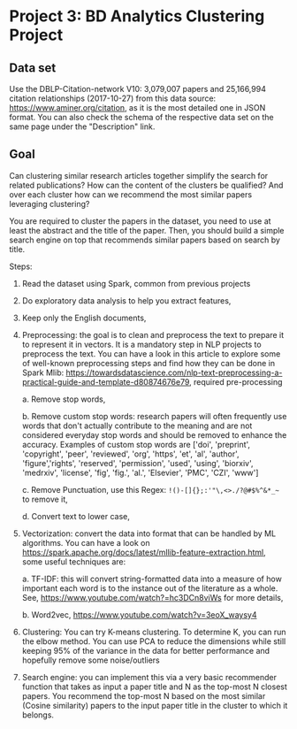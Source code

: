 # Project 3: BD Analytics Clustering Project

## Data set

Use the DBLP-Citation-network V10: 3,079,007 papers and 25,166,994 citation relationships (2017-10-27) from this data source: https://www.aminer.org/citation, as it is the most detailed one in JSON format. You can also check the schema of the respective data set on the same page under the "Description" link.

## Goal

Can clustering similar research articles together simplify the search for related publications? How can the content of the clusters be qualified? And over each cluster how can we recommend the most similar papers leveraging clustering?

You are required to cluster the papers in the dataset, you need to use at least the abstract and the title of the paper. Then, you should build a simple search engine on top that recommends similar papers based on search by title.

Steps:

1. Read the dataset using Spark, common from previous projects

2. Do exploratory data analysis to help you extract features,

3. Keep only the English documents,

4. Preprocessing: the goal is to clean and preprocess the text to prepare it to represent it in vectors. It is a mandatory step in NLP projects to preprocess the text. You can have a look in this article to explore some of well-known preprocessing steps and find how they can be done in Spark Mlib: https://towardsdatascience.com/nlp-text-preprocessing-a-practical-guide-and-template-d80874676e79, required pre-processing

    a. Remove stop words,

    b. Remove custom stop words: research papers will often frequently use words that don't actually contribute to the meaning and are not considered everyday stop words and should be removed to enhance the accuracy. Examples of custom stop words are ['doi', 'preprint', 'copyright', 'peer', 'reviewed', 'org', 'https', 'et', 'al', 'author', 'figure','rights', 'reserved', 'permission', 'used', 'using', 'biorxiv', 'medrxiv', 'license', 'fig', 'fig.', 'al.', 'Elsevier', 'PMC', 'CZI', 'www']

    c. Remove Punctuation, use this Regex: `!()-[]{};:'"\,<>./?@#$%^&*_~` to remove it,

    d. Convert text to lower case,

5. Vectorization: convert the data into format that can be handled by ML algorithms. You can have a look on https://spark.apache.org/docs/latest/mllib-feature-extraction.html, some useful techniques are:

    a. TF-IDF: this will convert string-formatted data into a measure of how important each word is to the instance out of the literature as a whole. See, https://www.youtube.com/watch?=hc3DCn8viWs for more details,

    b. Word2vec, https://www.youtube.com/watch?v=3eoX_waysy4

6. Clustering: You can try K-means clustering. To determine K, you can run the elbow method. You can use PCA to reduce the dimensions while still keeping 95% of the variance in the data for better performance and hopefully remove some noise/outliers

7. Search engine: you can implement this via a very basic recommender function that takes as input a paper title and N as the top-most N closest papers. You recommend the top-most N based on the most similar (Cosine similarity) papers to the input paper title in the cluster to which it belongs.